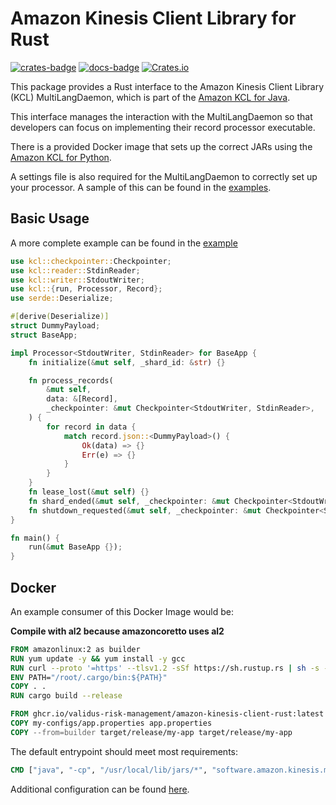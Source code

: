 # Amazon Kinesis Client Library for Rust
[![crates-badge]](https://crates.io/crates/kcl)
[![docs-badge]](https://docs.rs/kcl)
[![Crates.io](https://img.shields.io/crates/l/kcl)](LICENSE)

This package provides a Rust interface to the Amazon Kinesis Client Library (KCL) MultiLangDaemon,
which is part of the [Amazon KCL for Java][kinesis-github].

This interface manages the interaction with the MultiLangDaemon so that developers can focus on
implementing their record processor executable.

There is a provided Docker image that sets up the correct JARs using the [Amazon KCL for Python][kinesis-python].

A settings file is also required for the MultiLangDaemon to correctly set up your processor.
A sample of this can be found in the [examples][example-properties].


## Basic Usage

A more complete example can be found in the [example][example-consumer]

```rust no_run
use kcl::checkpointer::Checkpointer;
use kcl::reader::StdinReader;
use kcl::writer::StdoutWriter;
use kcl::{run, Processor, Record};
use serde::Deserialize;

#[derive(Deserialize)]
struct DummyPayload;
struct BaseApp;

impl Processor<StdoutWriter, StdinReader> for BaseApp {
    fn initialize(&mut self, _shard_id: &str) {}

    fn process_records(
        &mut self,
        data: &[Record],
        _checkpointer: &mut Checkpointer<StdoutWriter, StdinReader>,
    ) {
        for record in data {
            match record.json::<DummyPayload>() {
                Ok(data) => {}
                Err(e) => {}
            }
        }
    }
    fn lease_lost(&mut self) {}
    fn shard_ended(&mut self, _checkpointer: &mut Checkpointer<StdoutWriter, StdinReader>) {}
    fn shutdown_requested(&mut self, _checkpointer: &mut Checkpointer<StdoutWriter, StdinReader>) {}
}

fn main() {
    run(&mut BaseApp {});
}

```


## Docker

An example consumer of this Docker Image would be:

**Compile with al2 because amazoncoretto uses al2**

```dockerfile
FROM amazonlinux:2 as builder
RUN yum update -y && yum install -y gcc
RUN curl --proto '=https' --tlsv1.2 -sSf https://sh.rustup.rs | sh -s -- -y
ENV PATH="/root/.cargo/bin:${PATH}"
COPY . .
RUN cargo build --release

FROM ghcr.io/validus-risk-management/amazon-kinesis-client-rust:latest as runner
COPY my-configs/app.properties app.properties
COPY --from=builder target/release/my-app target/release/my-app
```

The default entrypoint should meet most requirements:

```dockerfile
CMD ["java", "-cp", "/usr/local/lib/jars/*", "software.amazon.kinesis.multilang.MultiLangDaemon", "--properties-file", "app.properties"]
```

Additional configuration can be found [here][kcl-cli-params].


[amazon-kcl]: http://docs.aws.amazon.com/kinesis/latest/dev/kinesis-record-processor-app.html
[kinesis-github]: https://github.com/awslabs/amazon-kinesis-client
[kinesis-python]: https://github.com/awslabs/amazon-kinesis-client-python
[kcl-cli-params]: https://github.com/awslabs/amazon-kinesis-client-python/blob/v2.0.6/samples/amazon_kclpy_helper.py
[example-properties]: https://github.com/Validus-Risk-Management/amazon-kinesis-client-rust/blob/main/examples/sample.properties
[example-consumer]: https://github.com/Validus-Risk-Management/amazon-kinesis-client-rust/blob/main/examples/example_consumer/main.rs
[crates-badge]: https://img.shields.io/crates/v/kcl.svg
[docs-badge]: https://docs.rs/kcl/badge.svg